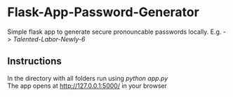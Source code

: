 # Flask-App-Password-Generator
Simple flask app to generate secure pronouncable passwords locally. E.g. -> *Talented-Labor-Newly-6*

## Instructions
In the directory with all folders run using *python app.py* \
The app opens at http://127.0.0.1:5000/ in your browser
